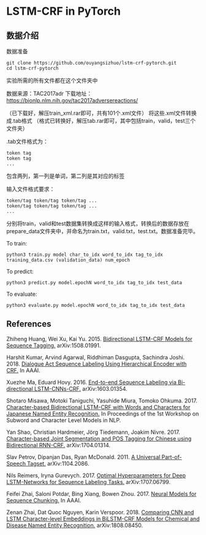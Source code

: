 # LSTM-CRF in PyTorch

## 数据介绍


数据准备
```
git clone https://github.com/ouyangsizhuo/lstm-crf-pytorch.git
cd lstm-crf-pytorch
```
实验所需的所有文件都在这个文件夹中

数据来源：TAC2017adr
下载地址：https://bionlp.nlm.nih.gov/tac2017adversereactions/

（已下载好，解压train_xml.rar即可，共有101个.xml文件）
将这些.xml文件转换成.tab格式
（格式已转换好，解压tab.rar即可，其中包括train，valid，test三个文件夹）

.tab文件格式为：
```
token tag
token tag
...
```
包含两列，第一列是单词，第二列是其对应的标签

输入文件格式要求：
```
token/tag token/tag token/tag ...
token/tag token/tag token/tag ...
...
```
分别将train，valid和test数据集转换成这样的输入格式，转换后的数据存放在prepare_data文件夹中，并命名为train.txt，valid.txt，test.txt。数据准备完毕。

To train:
```
python3 train.py model char_to_idx word_to_idx tag_to_idx training_data.csv (validation_data) num_epoch
```

To predict:
```
python3 predict.py model.epochN word_to_idx tag_to_idx test_data
```

To evaluate:
```
python3 evaluate.py model.epochN word_to_idx tag_to_idx test_data
```

## References

Zhiheng Huang, Wei Xu, Kai Yu. 2015. [Bidirectional LSTM-CRF Models for Sequence Tagging.](https://arxiv.org/abs/1508.01991) arXiv:1508.01991.

Harshit Kumar, Arvind Agarwal, Riddhiman Dasgupta, Sachindra Joshi. 2018. [Dialogue Act Sequence Labeling Using Hierarchical Encoder with CRF.](https://www.aaai.org/ocs/index.php/AAAI/AAAI18/paper/download/16706/16724) In AAAI.

Xuezhe Ma, Eduard Hovy. 2016. [End-to-end Sequence Labeling via Bi-directional LSTM-CNNs-CRF.](https://arxiv.org/abs/1603.01354) arXiv:1603.01354.

Shotaro Misawa, Motoki Taniguchi, Yasuhide Miura, Tomoko Ohkuma. 2017. [Character-based Bidirectional LSTM-CRF with Words and Characters for Japanese Named Entity Recognition.](http://www.aclweb.org/anthology/W17-4114) In Proceedings of the 1st Workshop on Subword and Character Level Models in NLP.

Yan Shao, Christian Hardmeier, Jörg Tiedemann, Joakim Nivre. 2017. [Character-based Joint Segmentation and POS Tagging for Chinese using Bidirectional RNN-CRF.](https://arxiv.org/abs/1704.01314) arXiv:1704.01314.

Slav Petrov, Dipanjan Das, Ryan McDonald. 2011. [A Universal Part-of-Speech Tagset.](https://arxiv.org/abs/1104.2086) arXiv:1104.2086.

Nils Reimers, Iryna Gurevych. 2017. [Optimal Hyperparameters for Deep LSTM-Networks for Sequence Labeling Tasks.](https://arxiv.org/abs/1707.06799) arXiv:1707.06799.

Feifei Zhai, Saloni Potdar, Bing Xiang, Bowen Zhou. 2017. [Neural Models for Sequence Chunking.](https://arxiv.org/abs/1701.04027) In AAAI.

Zenan Zhai, Dat Quoc Nguyen, Karin Verspoor. 2018. [Comparing CNN and LSTM Character-level Embeddings in BiLSTM-CRF Models for Chemical and Disease Named Entity Recognition.](https://arxiv.org/abs/1808.08450) arXiv:1808.08450.

